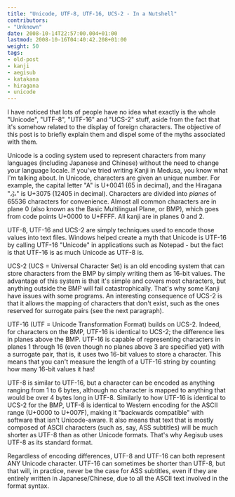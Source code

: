 ```yaml
---
title: "Unicode, UTF-8, UTF-16, UCS-2 - In a Nutshell"
contributors:
- "Unknown"
date: 2008-10-14T22:57:00.004+01:00
lastmod: 2008-10-16T04:40:42.208+01:00
weight: 50
tags:
- old-post
- kanji
- aegisub
- katakana
- hiragana
- unicode
---
```

I have noticed that lots of people have no idea what exactly is the whole "Unicode", "UTF-8", "UTF-16" and "UCS-2" stuff, aside from the fact that it's somehow related to the display of foreign characters. The objective of this post is to briefly explain them and dispel some of the myths associated with them.

Unicode is a coding system used to represent characters from many languages (including Japanese and Chinese) without the need to change your language locale. If you've tried writing Kanji in Medusa, you know what I'm talking about. In Unicode, characters are given an unique number. For example, the capital letter "A" is U+0041 (65 in decimal), and the Hiragana "ふ" is U+3075 (12405 in decimal). Characters are divided into *planes* of 65536 characters for convenience. Almost all common characters are in plane 0 (also known as the Basic Multilingual Plane, or BMP), which goes from code points U+0000 to U+FFFF. All kanji are in planes 0 and 2.

UTF-8, UTF-16 and UCS-2 are simply techniques used to encode those values into text files. Windows helped create a myth that Unicode is UTF-16 by calling UTF-16 "Unicode" in applications such as Notepad - but the fact is that UTF-16 is as much Unicode as UTF-8 is.

UCS-2 (UCS = Universal Character Set) is an old encoding system that can store characters from the BMP by simply writing them as 16-bit values. The advantage of this system is that it's simple and covers most characters, but anything outside the BMP will fail catastrophically. That's why some Kanji have issues with some programs. An interesting consequence of UCS-2 is that it allows the mapping of characters that don't exist, such as the ones reserved for surrogate pairs (see the next paragraph).

UTF-16 (UTF = Unicode Transformation Format) builds on UCS-2. Indeed, for characters on the BMP, UTF-16 is identical to UCS-2; the difference lies in planes above the BMP. UTF-16 is capable of representing characters in planes 1 through 16 (even though no planes above 3 are specified yet) with a surrogate pair, that is, it uses two 16-bit values to store a character. This means that you can't measure the length of a UTF-16 string by counting how many 16-bit values it has!

UTF-8 is similar to UTF-16, but a character can be encoded as anything ranging from 1 to 6 bytes, although no character is mapped to anything that would be over 4 bytes long in UTF-8. Similarly to how UTF-16 is identical to UCS-2 for the BMP, UTF-8 is identical to Western encoding for the ASCII range (U+0000 to U+007F), making it "backwards compatible" with software that isn't Unicode-aware. It also means that text that is mostly composed of ASCII characters (such as, say, ASS subtitles) will be much shorter as UTF-8 than as other Unicode formats. That's why Aegisub uses UTF-8 as its standard format.

Regardless of encoding differences, UTF-8 and UTF-16 can both represent ANY Unicode character. UTF-16 can sometimes be shorter than UTF-8, but that will, in practice, never be the case for ASS subtitles, even if they are entirely written in Japanese/Chinese, due to all the ASCII text involved in the format syntax.

